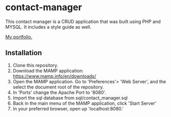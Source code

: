# contact-manager
This contact manager is a CRUD application that was built using PHP and MYSQL. It includes a style guide as well.

[My portfolio.](http://almawashington.com)

## Installation

1. Clone this repository.
2. Download the MAMP application: https://www.mamp.info/en/downloads/
3. Open the MAMP application. Go to 'Preferences'> 'Web Server', and the select the document root of the repository.
4. In 'Ports' change the Apache Port to '8080'.
5. Import the sql database from sql/contact_manager.sql
6. Back in the main menu of the MAMP application, click 'Start Server'
7. In your preferred browser, open up 'localhost:8080.'
